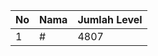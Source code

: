 | No | Nama            | Jumlah Level |
|----|-----------------|--------------|
| 1  | #    |    4807        |
